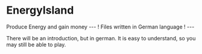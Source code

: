 # EnergyIsland
Produce Energy and gain money --- ! Files written in German language ! ---

There will be an introduction, but in german. It is easy to understand, so you may still be able to play.
